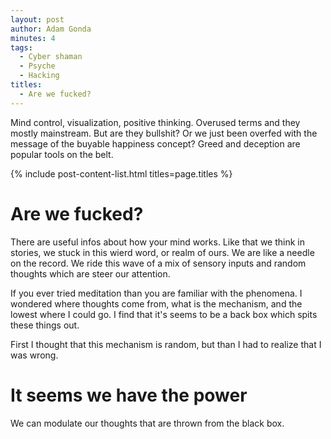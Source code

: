 ```yaml
---
layout: post
author: Adam Gonda
minutes: 4
tags:
  - Cyber shaman
  - Psyche
  - Hacking
titles:
  - Are we fucked?
---
```


Mind control, visualization, positive thinking. Overused terms and they mostly mainstream.
But are they bullshit? Or we just been overfed with the message of the buyable happiness concept?
Greed and deception are popular tools on the belt.

{% include post-content-list.html titles=page.titles %}

# Are we fucked?

There are useful infos about how your mind works. Like that we think in stories,
we stuck in this wierd word, or realm of ours. We are like a needle on the record.
We ride this wave of a mix of sensory inputs and random thoughts which are steer our attention.

If you ever tried meditation than you are familiar with the phenomena.
I wondered where thoughts come from, what is the mechanism, and the lowest
where I could go. I find that it's seems to be a back box which spits these things out.

First I thought that this mechanism is random, but than I had to realize that I was wrong.

# It seems we have the power

We can modulate our thoughts that are thrown from the black box.

